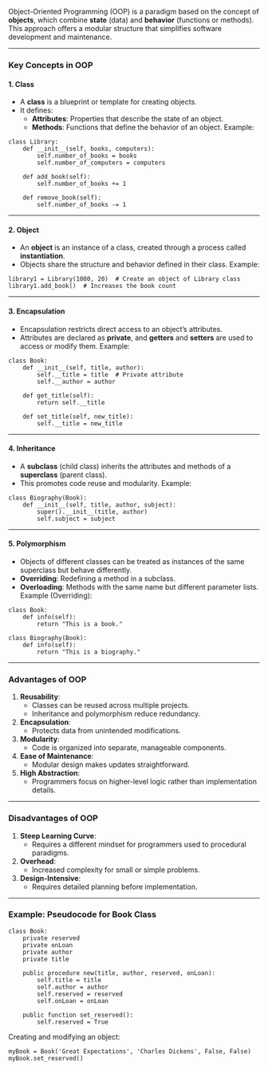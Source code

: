 Object-Oriented Programming (OOP) is a paradigm based on the concept of **objects**, which combine **state** (data) and **behavior** (functions or methods). This approach offers a modular structure that simplifies software development and maintenance.

---
### **Key Concepts in OOP**
#### 1. **Class**
- A **class** is a blueprint or template for creating objects.
- It defines:
    - **Attributes**: Properties that describe the state of an object.
    - **Methods**: Functions that define the behavior of an object.
Example:
```
class Library:
    def __init__(self, books, computers):
        self.number_of_books = books
        self.number_of_computers = computers

    def add_book(self):
        self.number_of_books += 1

    def remove_book(self):
        self.number_of_books -= 1
```
---
#### 2. **Object**
- An **object** is an instance of a class, created through a process called **instantiation**.
- Objects share the structure and behavior defined in their class.
Example:
```
library1 = Library(1000, 20)  # Create an object of Library class
library1.add_book()  # Increases the book count
```
---
#### 3. **Encapsulation**
- Encapsulation restricts direct access to an object’s attributes.
- Attributes are declared as **private**, and **getters** and **setters** are used to access or modify them.
Example:
```
class Book:
    def __init__(self, title, author):
        self.__title = title  # Private attribute
        self.__author = author

    def get_title(self):
        return self.__title

    def set_title(self, new_title):
        self.__title = new_title

```
---
#### 4. **Inheritance**
- A **subclass** (child class) inherits the attributes and methods of a **superclass** (parent class).
- This promotes code reuse and modularity.
Example:
```
class Biography(Book):
    def __init__(self, title, author, subject):
        super().__init__(title, author)
        self.subject = subject

```
---
#### 5. **Polymorphism**
- Objects of different classes can be treated as instances of the same superclass but behave differently.
- **Overriding**: Redefining a method in a subclass.
- **Overloading**: Methods with the same name but different parameter lists.
Example (Overriding):
```
class Book:
    def info(self):
        return "This is a book."

class Biography(Book):
    def info(self):
        return "This is a biography."
```
---
### **Advantages of OOP**
1. **Reusability**:
    - Classes can be reused across multiple projects.
    - Inheritance and polymorphism reduce redundancy.
2. **Encapsulation**:
    - Protects data from unintended modifications.
3. **Modularity**:
    - Code is organized into separate, manageable components.
4. **Ease of Maintenance**:
    - Modular design makes updates straightforward.
5. **High Abstraction**:
    - Programmers focus on higher-level logic rather than implementation details.
---
### **Disadvantages of OOP**
1. **Steep Learning Curve**:
    - Requires a different mindset for programmers used to procedural paradigms.
2. **Overhead**:
    - Increased complexity for small or simple problems.
3. **Design-Intensive**:
    - Requires detailed planning before implementation.
---
### **Example: Pseudocode for Book Class**
```
class Book:
    private reserved
    private onLoan
    private author
    private title

    public procedure new(title, author, reserved, onLoan):
        self.title = title
        self.author = author
        self.reserved = reserved
        self.onLoan = onLoan

    public function set_reserved():
        self.reserved = True

```
Creating and modifying an object:
```
myBook = Book('Great Expectations', 'Charles Dickens', False, False)
myBook.set_reserved()
```
